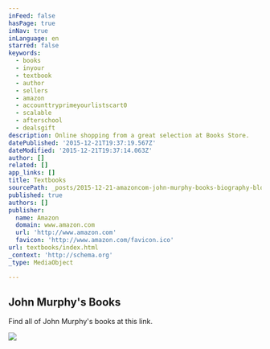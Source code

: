 ```yaml
---
inFeed: false
hasPage: true
inNav: true
inLanguage: en
starred: false
keywords:
  - books
  - inyour
  - textbook
  - author
  - sellers
  - amazon
  - accounttryprimeyourlistscart0
  - scalable
  - afterschool
  - dealsgift
description: Online shopping from a great selection at Books Store.
datePublished: '2015-12-21T19:37:19.567Z'
dateModified: '2015-12-21T19:37:14.063Z'
author: []
related: []
app_links: []
title: Textbooks
sourcePath: _posts/2015-12-21-amazoncom-john-murphy-books-biography-blog-audiobooks.md
published: true
authors: []
publisher:
  name: Amazon
  domain: www.amazon.com
  url: 'http://www.amazon.com'
  favicon: 'http://www.amazon.com/favicon.ico'
url: textbooks/index.html
_context: 'http://schema.org'
_type: MediaObject

---
```

<article style=""><h1>John Murphy's Books</h1><p>Find all of John Murphy's books at this link. </p><img src="https://images-na.ssl-images-amazon.com/images/I/51cxMBiUGwL._UY250_.jpg" /></article>